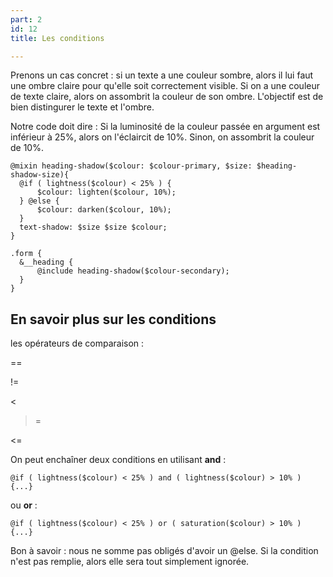 ```yaml
---
part: 2
id: 12
title: Les conditions

---
```

Prenons un cas concret : si un texte a une couleur sombre, alors il lui faut une ombre claire pour qu'elle soit correctement visible. Si on a une couleur de texte claire, alors on assombrit la couleur de son ombre. L'objectif est de bien distingurer le texte et l'ombre.

Notre code doit dire : Si la luminosité de la couleur passée en argument est inférieur à 25%, alors on l'éclaircit de 10%. Sinon, on assombrit la couleur de 10%.

    @mixin heading-shadow($colour: $colour-primary, $size: $heading-shadow-size){
      @if ( lightness($colour) < 25% ) {
          $colour: lighten($colour, 10%);
      } @else {
          $colour: darken($colour, 10%);
      }
      text-shadow: $size $size $colour;
    }
    
    .form {
      &__heading {
          @include heading-shadow($colour-secondary);
      }
    }

## En savoir plus sur les conditions

les opérateurs de comparaison :

==

!=

>

<

>=

<=

On peut enchaîner deux conditions en utilisant **and** :

    @if ( lightness($colour) < 25% ) and ( lightness($colour) > 10% ) {...}

ou **or** :

    @if ( lightness($colour) < 25% ) or ( saturation($colour) > 10% ) {...}        

Bon à savoir : nous ne somme pas obligés d'avoir un @else. Si la condition n'est pas remplie, alors elle sera tout simplement ignorée.